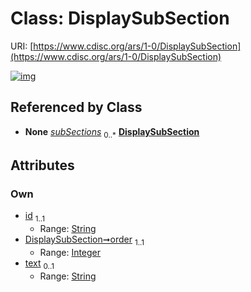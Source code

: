 
# Class: DisplaySubSection




URI: [https://www.cdisc.org/ars/1-0/DisplaySubSection](https://www.cdisc.org/ars/1-0/DisplaySubSection)


[![img](https://yuml.me/diagram/nofunky;dir:TB/class/[DisplaySection]++-%20subSections%200..*>[DisplaySubSection&#124;id:string;order:integer;text:string%20%3F],[DisplaySection])](https://yuml.me/diagram/nofunky;dir:TB/class/[DisplaySection]++-%20subSections%200..*>[DisplaySubSection&#124;id:string;order:integer;text:string%20%3F],[DisplaySection])

## Referenced by Class

 *  **None** *[subSections](subSections.md)*  <sub>0..\*</sub>  **[DisplaySubSection](DisplaySubSection.md)**

## Attributes


### Own

 * [id](id.md)  <sub>1..1</sub>
     * Range: [String](types/String.md)
 * [DisplaySubSection➞order](DisplaySubSection_order.md)  <sub>1..1</sub>
     * Range: [Integer](types/Integer.md)
 * [text](text.md)  <sub>0..1</sub>
     * Range: [String](types/String.md)
